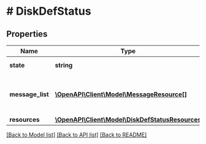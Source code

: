 # # DiskDefStatus

## Properties

Name | Type | Description | Notes
------------ | ------------- | ------------- | -------------
**state** | **string** | The state of the disk. | [optional]
**message_list** | [**\OpenAPI\Client\Model\MessageResource[]**](MessageResource.md) | Any error messages for the disk, if in an error state. | [optional]
**resources** | [**\OpenAPI\Client\Model\DiskDefStatusResources**](DiskDefStatusResources.md) |  |

[[Back to Model list]](../../README.md#models) [[Back to API list]](../../README.md#endpoints) [[Back to README]](../../README.md)
